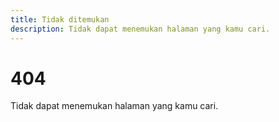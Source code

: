 ```yaml
---
title: Tidak ditemukan
description: Tidak dapat menemukan halaman yang kamu cari.
---
```


# 404

Tidak dapat menemukan halaman yang kamu cari.
